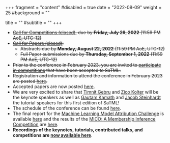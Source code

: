 +++
fragment = "content"
#disabled = true
date = "2022-08-09"
weight = 25
#background = ""

title = ""
#subtitle = ""
+++
* ~~[Call for Competitions (closed)](/participate-cfc), due by **Friday, July 29, 2022** (11:59 PM AoE, UTC-12)~~
* ~~[Call for Papers (closed)](/participate-cfp):~~
  * ~~Abstracts due by **Monday, August 22, 2022** (11:59 PM AoE, UTC-12)~~ 
  * ~~Full Paper​ ​submissions due by **Thursday, September 1, 2022** (11:59 PM AoE, UTC-12)~~
* ~~Prior to the conference in February 2023, you are invited to [participate in competitions](/participate-competitions)  that have been accepted to SaTML.~~
* ~~Registration and information to attend the conference in February 2023 are posted [here](/attend).~~
* Accepted papers are now posted [here](/accepted-papers).
* We are very excited to share that [Timnit
  Gebru](https://www.dair-institute.org/about) and [Zico
  Kolter](https://zicokolter.com/) will be the keynote speakers as well as
  [Gautam Kamath](http://www.gautamkamath.com/)
  and [Jacob Steinhardt](https://jsteinhardt.stat.berkeley.edu/) the tutorial speakers for this first
  edition of SaTML!
* The schedule of the conference can be found [here](/schedule).
* The final report for the [Machine Learning Model Attribution
  Challenge](https://mlmac.io/) is available [here](participate-competitions/)
  and the results of the [MICO: A Membership Inference Competition](https://github.com/microsoft/MICO) are [here](https://microsoft.github.io/MICO/).
* **Recordings of the keynotes, tutorials, contributed talks, and competitions are [now available here](/videos)**.